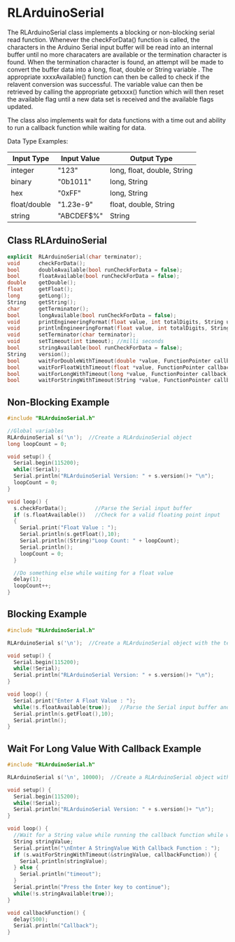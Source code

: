 # RLArduinoSerial
  The RLArduinoSerial class implements a blocking or non-blocking serial read function.
Whenever the checkForData() function is called, the characters in the Arduino 
Serial input buffer will be read into an internal buffer until no more characaters are 
available or the termination character is found. When the termination character 
is found, an attempt will be made to convert the buffer data into a long, float, double
or String variable . The appropriate xxxxAvailable() function can then be called to check
if the relavent conversion was successful. The variable value can then be retrieved by 
calling the appropriate getxxxx() function which will then reset the available 
flag until a new data set is received and the available flags updated. 

  The class also implements wait for data functions with a time out and ability
  to run a callback function while waiting for data.

Data Type Examples:

| **Input Type** 	| **Input Value** 	| **Output Type**             	|
|----------------	|-----------------	|-----------------------------	|
| integer        	| "123"           	| long, float, double, String 	|
| binary         	| "0b1011"        	| long, String                	|
| hex            	| "0xFF"          	| long, String                	|
| float/double   	| "1.23e-9"       	| float, double, String       	|
| string         	| "ABCDEF$%"      	| String                      	|

## Class RLArduinoSerial
```C++
explicit  RLArduinoSerial(char terminator);
void      checkForData();
bool      doubleAvailable(bool runCheckForData = false);
bool      floatAvailable(bool runCheckForData = false);
double    getDouble();
float     getFloat();
long      getLong();
String    getString();
char      getTerminator();
bool      longAvailable(bool runCheckForData = false);
void      printEngineeringFormat(float value, int totalDigits, String units = "", int minRange = -12);
void      printlnEngineeringFormat(float value, int totalDigits, String units = "", int minRange = -12);
void      setTerminator(char terminator);
void      setTimeout(int timeout); //milli seconds
bool      stringAvailable(bool runCheckForData = false);
String    version();
bool      waitForDoubleWithTimeout(double *value, FunctionPointer callback);
bool      waitForFloatWithTimeout(float *value, FunctionPointer callback);
bool      waitForLongWithTimeout(long *value, FunctionPointer callback);
bool      waitForStringWithTimeout(String *value, FunctionPointer callback);
```

## Non-Blocking Example
```C++
#include "RLArduinoSerial.h"

//Global variables
RLArduinoSerial s('\n');  //Create a RLArduinoSerial object
long loopCount = 0;

void setup() {
  Serial.begin(115200);
  while(!Serial);
  Serial.println("RLArduinoSerial Version: " + s.version()+ "\n");
  loopCount = 0;
}

void loop() {
  s.checkForData();         //Parse the Serial input buffer
  if (s.floatAvailable())   //Check for a valid floating point input
  {
    Serial.print("Float Value : ");
    Serial.println(s.getFloat(),10);
    Serial.println((String)"Loop Count: " + loopCount);
    Serial.println();
    loopCount = 0;
  }

  //Do something else while waiting for a float value
  delay(1);
  loopCount++;
}
```
## Blocking Example
```C++
#include "RLArduinoSerial.h"

RLArduinoSerial s('\n');  //Create a RLArduinoSerial object with the termintor = \n

void setup() {
  Serial.begin(115200);
  while(!Serial);
  Serial.println("RLArduinoSerial Version: " + s.version()+ "\n");
}

void loop() {
  Serial.print("Enter A Float Value : ");
  while(!s.floatAvailable(true));   //Parse the Serial input buffer and check for a Float
  Serial.println(s.getFloat(),10);
  Serial.println();
}
```
## Wait For Long Value With Callback Example
```C++
#include "RLArduinoSerial.h"

RLArduinoSerial s('\n', 10000);  //Create a RLArduinoSerial object with timeout and callback

void setup() {
  Serial.begin(115200);
  while(!Serial);
  Serial.println("RLArduinoSerial Version: " + s.version()+ "\n");
}

void loop() {
  //Wait for a String value while running the callback function while waiting
  String stringValue;
  Serial.println("\nEnter A StringValue With Callback Function : ");
  if (s.waitForStringWithTimeout(&stringValue, callbackFunction)) {
    Serial.println(stringValue);
  } else {
    Serial.println("timeout");
  }
  Serial.println("Press the Enter key to continue");
  while(!s.stringAvailable(true));
}

void callbackFunction() {
  delay(500);
  Serial.println("Callback");
}
```
